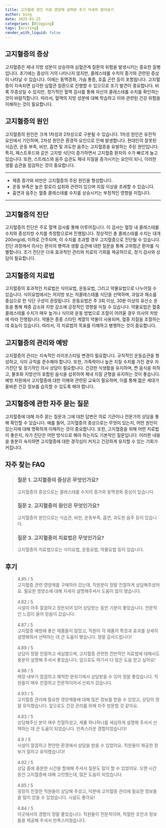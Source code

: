 ```yaml
---
title: 고지혈증 원인 치료 영양제 살펴본 후기 자세히 알아보기
author: bing
date: 2025-01-25
categories: [Blogging]
tags: [writing]
render_with_liquid: false
---
```



<h2 id='고지혈증_증상'>고지혈증의 증상</h2>

<p>고지혈증은 체내 지방 성분이 상승하여 심혈관계 질환의 위험을 발생시키는 중요한 질병입니다. 초기에는 증상이 거의 나타나지 않지만, 콜레스테롤 수치의 증가와 관련된 증상이 나타날 수 있습니다. 이에는 동맥경화, 가슴 통증, 호흡 곤란 등이 포함됩니다. 고지혈증이 지속되면 심각한 심혈관 질환으로 진행할 수 있으므로 조기 발견이 중요합니다. 비록 무증상일 수 있지만, 정기적인 혈액 검사를 통해 자신의 콜레스테롤 수치를 확인하는 것이 바람직합니다. 따라서, 혈액의 지방 성분에 대해 학습하고 이와 관련된 건강 위험을 이해하는 것이 필요합니다.</p>

<h2 id='고지혈증_원인'>고지혈증의 원인</h2>

<p>고지혈증의 원인은 크게 1차성과 2차성으로 구분될 수 있습니다. 1차성 원인은 유전적 요인에서 기인하며, 2차성 원인은 환경적 요인으로 인해 발생합니다. 현대인의 잘못된 식습관, 운동 부족, 비만, 흡연 및 과도한 음주는 고지혈증을 유발하는 주된 원인입니다. 특히, 패스트푸드와 같은 고지방 식단이 증가하면서 고지혈증 환자의 수가 빠르게 늘고 있습니다. 또한, 스트레스와 음주 습관도 체내 지질을 증가시키는 요인이 되니, 이러한 생활 습관을 점검하는 것이 중요합니다.</p>

<hr />

<ul>
    <li>체중 증가와 비만은 고지혈증의 주된 원인을 형성합니다.</li>
    <li>운동 부족은 높은 칼로리 섭취와 관련이 있으며 지질 이상을 초래할 수 있습니다.</li>
    <li>흡연과 음주는 혈중 콜레스테롤 수치를 상승시키는 부정적인 영향을 미칩니다.</li>
</ul>

<hr />

<h2 id='고지혈증_진단'>고지혈증의 진단</h2>

<p>고지혈증의 진단은 주로 혈액 검사를 통해 이루어집니다. 이 검사는 혈장 내 콜레스테롤 수치와 중성지방 수치를 측정함으로써 진행됩니다. 정상적인 총 콜레스테롤 수치는 대개 200mg/dL 이하로 간주되며, 이 수치를 초과할 경우 고지혈증으로 진단될 수 있습니다. 진단 과정에서 의사는 환자의 병력과 생활 습관에 대한 질문을 통해 고위험군 환자를 식별합니다. 조기 진단은 더욱 효과적인 관리와 치료의 기회를 제공하므로, 정기 검사와 상담이 필요합니다.</p>

<h2 id='고지혈증_치료법'>고지혈증의 치료법</h2>

<p>고지혈증의 효과적인 치료법은 식이요법, 운동요법, 그리고 약물요법으로 나누어질 수 있습니다. 식이요법에서는 저지방 또는 저콜레스테롤 식단을 선택하며, 과일과 채소를 중심으로 한 식단 구성이 권장됩니다. 운동요법은 주 3회 이상, 30분 이상의 유산소 운동을 통해 체중 감소와 지방 감소에 긍정적인 영향을 미칠 수 있습니다. 약물요법은 혈중 콜레스테롤 수치가 매우 높거나 식이와 운동 방법으로 조절이 어려울 경우 의사의 처방에 따라 진행됩니다. 약물은 종종 스타틴 계열의 약물이 사용되며, 혈중 지질을 조절하는 데 효능이 있습니다. 따라서, 각 치료법의 목표를 이해하고 병행하는 것이 중요합니다.</p>

<h2 id='고지혈증_관리와_예방'>고지혈증의 관리와 예방</h2>

<p>고지혈증의 관리는 지속적인 라이프스타일 변경이 필요합니다. 규칙적인 운동습관을 형성하고, 식이 규칙을 준수해야 합니다. 또한, 가족력이나 높은 지질 수치를 가진 경우 자가진단 및 정기적인 의사 상담이 필요합니다. 건강한 식생활을 유지하며, 짠 음식을 피하고, 불포화 지방산이 포함된 음식을 섭취하여 체내 지질 균형을 유지하는 것이 좋습니다. 예방 차원에서 고지혈증에 대한 이해와 관련된 교육이 필요하며, 이를 통해 젊은 세대가 올바른 건강 정보를 습득할 수 있도록 해야 합니다.</p>

<h2 id='고지혈증_자주_묻는_질문'>고지혈증에 관한 자주 묻는 질문</h2>

<p>고지혈증에 대해 자주 묻는 질문과 그에 대한 답변은 의료 기관이나 전문가의 상담을 통해 확인할 수 있습니다. 예를 들어, 고지혈증의 증상으로는 무엇이 있는지, 어떤 원인이 있는지에 대해 명확하게 이해하는 것이 중요합니다. 또한, 고지혈증을 위해 어떤 치료법이 좋은지, 자가 진단은 어떤 방식으로 해야 하는지도 기본적인 질문입니다. 이러한 내용을 충분히 숙지하면 고지혈증에 대한 경각심이 커지고 건강하게 유지할 수 있는 기회가 커집니다.</p>


<h2 id='자주_찾는_FAQ'>자주 찾는 FAQ</h2>
<div itemscope="" itemtype="https://schema.org/FAQPage"> 
<blockquote> 
<div itemscope="" itemprop="mainEntity" itemtype="https://schema.org/Question"> 
<h3 itemprop="name">질문 1. 고지혈증의 증상은 무엇인가요?</h3> 
<div itemscope="" itemprop="acceptedAnswer" itemtype="https://schema.org/Answer"> 
<span itemprop="text"> 
<p>고지혈증의 증상으로는 콜레스테롤 수치의 증가와 동맥경화 증상이 있습니다.</p> 
</span> 
</div> 
</div> 

<div itemscope="" itemprop="mainEntity" itemtype="https://schema.org/Question"> 
<h3 itemprop="name">질문 2. 고지혈증의 원인은 무엇인가요?</h3> 
<div itemscope="" itemprop="acceptedAnswer" itemtype="https://schema.org/Answer"> 
<span itemprop="text"> 
<p>고지혈증의 원인으로는 식습관, 비만, 운동부족, 흡연, 과도한 음주 등이 있습니다.</p> 
</span> 
</div> 
</div> 

<div itemscope="" itemprop="mainEntity" itemtype="https://schema.org/Question"> 
<h3 itemprop="name">질문 3. 고지혈증의 치료법은 무엇인가요?</h3> 
<div itemscope="" itemprop="acceptedAnswer" itemtype="https://schema.org/Answer"> 
<span itemprop="text"> 
<p>고지혈증의 치료법으로는 식이요법, 운동요법, 약물요법 등이 있습니다.</p> 
</span> 
</div> 
</div> 
</blockquote> 
</div>
<h2 id='후기'>후기</h2>
<div itemscope itemtype="https://schema.org/Product">
  <blockquote>
  <div itemprop="review" itemscope itemtype="https://schema.org/Review">
      <div itemprop="reviewRating" itemscope itemtype="https://schema.org/Rating"> <span itemprop="ratingValue">4.95</span> / <span itemprop="bestRating">5</span> </div>
      <span itemprop="reviewBody">고지혈증 관련 영양제를 구매하러 갔는데, 직원분이 정말 친절하게 상담해주셨어요. 필요한 영양소에 대해 자세히 설명해주셔서 도움이 많이 됐습니다.</span>
  </div>
  <br>
  <div itemprop="review" itemscope itemtype="https://schema.org/Review">
      <div itemprop="reviewRating" itemscope itemtype="https://schema.org/Rating"> <span itemprop="ratingValue">4.82</span> / <span itemprop="bestRating">5</span> </div>
      <span itemprop="reviewBody">시설이 아주 깔끔하고 정돈되어 있어 상담받는 동안 기분이 좋았습니다. 전문적인 느낌이 들어 믿음이 갔습니다.</span>
  </div>
  <br>
  <div itemprop="review" itemscope itemtype="https://schema.org/Review">
      <div itemprop="reviewRating" itemscope itemtype="https://schema.org/Rating"> <span itemprop="ratingValue">4.87</span> / <span itemprop="bestRating">5</span> </div>
      <span itemprop="reviewBody">고지혈증 예방에 좋은 제품들이 많았고, 직원이 각 제품의 특징과 효과를 상세히 설명해줘서 선택하는 데 큰 도움이 됐습니다. 정말 감사드립니다!</span>
  </div>
  <br>
  <div itemprop="review" itemscope itemtype="https://schema.org/Review">
      <div itemprop="reviewRating" itemscope itemtype="https://schema.org/Rating"> <span itemprop="ratingValue">4.89</span> / <span itemprop="bestRating">5</span> </div>
      <span itemprop="reviewBody">상담이 정말 친절하고 세심했으며, 고지혈증 관련한 전반적인 치료법에 대해서도 충분히 설명해 주셔서 좋았습니다. 앞으로도 여기서 더 많은 도움 받고 싶어요!</span>
  </div>
  <br>
  <div itemprop="review" itemscope itemtype="https://schema.org/Review">
      <div itemprop="reviewRating" itemscope itemtype="https://schema.org/Rating"> <span itemprop="ratingValue">4.96</span> / <span itemprop="bestRating">5</span> </div>
      <span itemprop="reviewBody">매장 내부가 깔끔하고 쾌적한 분위기에서 상담받을 수 있어 정말 좋았습니다. 직원들이 매우 친절하고 전문적이어서 신뢰가 갔습니다.</span>
  </div>
  <br>
  <div itemprop="review" itemscope itemtype="https://schema.org/Review">
      <div itemprop="reviewRating" itemscope itemtype="https://schema.org/Rating"> <span itemprop="ratingValue">4.93</span> / <span itemprop="bestRating">5</span> </div>
      <span itemprop="reviewBody">고지혈증 관리에 필요한 영양제들에 대해 많은 정보를 받을 수 있었고, 상담이 정말 유익했습니다. 앞으로도 건강 관리를 위해 자주 방문할 것 같아요.</span>
  </div>
  <br>
  <div itemprop="review" itemscope itemtype="https://schema.org/Review">
      <div itemprop="reviewRating" itemscope itemtype="https://schema.org/Rating"> <span itemprop="ratingValue">4.83</span> / <span itemprop="bestRating">5</span> </div>
      <span itemprop="reviewBody">상담해주신 분이 매우 친절하셨고, 제품 하나하나를 세심하게 설명해 주셔서 선택하는 데 큰 도움이 되었습니다. 만족스러운 경험이었습니다!</span>
  </div>
  <br>
  <div itemprop="review" itemscope itemtype="https://schema.org/Review">
      <div itemprop="reviewRating" itemscope itemtype="https://schema.org/Rating"> <span itemprop="ratingValue">4.9</span> / <span itemprop="bestRating">5</span> </div>
      <span itemprop="reviewBody">시설이 깔끔하고 편안한 환경에서 상담을 받을 수 있었어요. 직원들이 제공한 정보가 알차고 유익했습니다!</span>
  </div>
  <br>
  <div itemprop="review" itemscope itemtype="https://schema.org/Review">
      <div itemprop="reviewRating" itemscope itemtype="https://schema.org/Rating"> <span itemprop="ratingValue">4.92</span> / <span itemprop="bestRating">5</span> </div>
      <span itemprop="reviewBody">상담 중에 충분한 시간을 할애해 주셔서 질문도 많이 할 수 있었어요. 오랜 시간 동안 고지혈증에 대해 고민했는데, 많은 도움이 되었습니다.</span>
  </div>
  <br>
  <div itemprop="review" itemscope itemtype="https://schema.org/Review">
      <div itemprop="reviewRating" itemscope itemtype="https://schema.org/Rating"> <span itemprop="ratingValue">4.85</span> / <span itemprop="bestRating">5</span> </div>
      <span itemprop="reviewBody">굉장히 친절한 직원들이 상담해 주셨고, 덕분에 고지혈증 관리에 필요한 정보들을 많이 얻을 수 있었습니다. 시설도 좋아요!</span>
  </div>
  <br>
  <div itemprop="review" itemscope itemtype="https://schema.org/Review">
      <div itemprop="reviewRating" itemscope itemtype="https://schema.org/Rating"> <span itemprop="ratingValue">4.84</span> / <span itemprop="bestRating">5</span> </div>
      <span itemprop="reviewBody">이곳에서의 경험이 정말 좋았습니다. 직원들이 전문적이며, 적절한 조언과 정보들을 제공해 주셔서 만족스러웠습니다.</span>
  </div>
  </blockquote>
</div>
